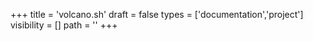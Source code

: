 +++
title = 'volcano.sh'
draft = false
types = ['documentation','project']
visibility = []
path = ''
+++
